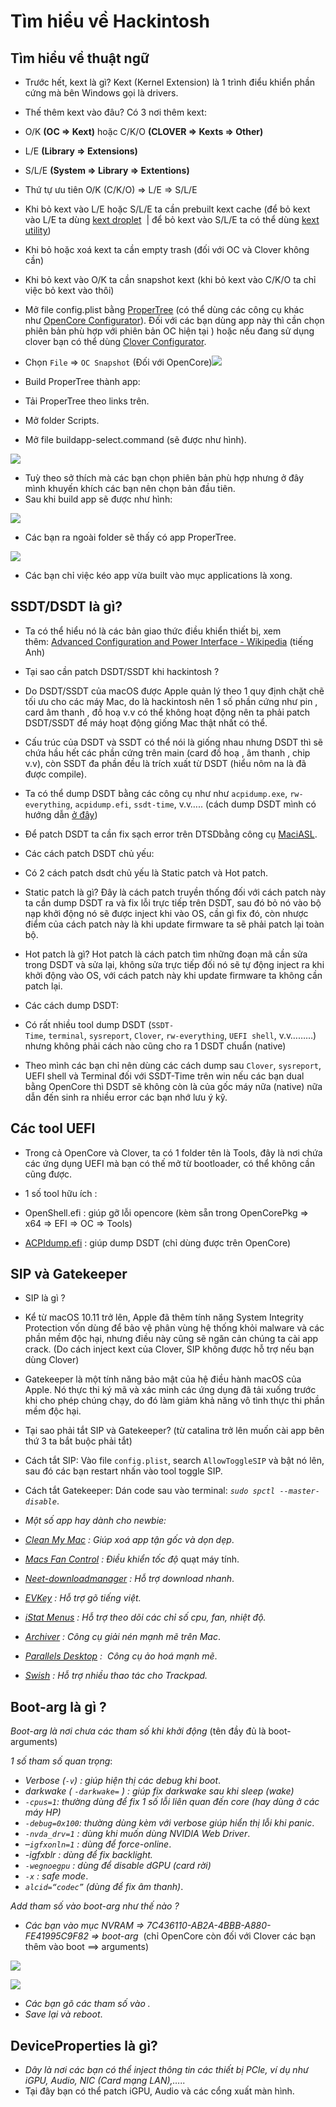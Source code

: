 # Tìm hiểu về Hackintosh

## Tìm hiểu về thuật ngữ

- Trước hết, kext là gì? Kext (Kernel Extension) là 1 trình điểu khiển phần cứng mà bên Windows gọi là drivers. 

- Thế thêm kext vào đâu? Có 3 nơi thêm kext:

- O/K **(OC ⇒ Kext)** hoặc C/K/O **(CLOVER ⇒ Kexts ⇒ Other)**

- L/E **(Library ⇒ Extensions)**

- S/L/E **(System ⇒ Library ⇒ Extentions)**

- Thứ tự ưu tiên O/K (C/K/O) ⇒ L/E ⇒ S/L/E 

- Khi bỏ kext vào L/E hoặc S/L/E ta cần prebuilt kext cache (để bỏ kext vào L/E ta dùng [kext droplet](https://github.com/chris1111/Kext-Droplet-Big-Sur/releases)  | để bỏ kext vào S/L/E ta có thể dùng [kext utility](https://taimienphi.vn/download-kext-utility-for-mac-34434))

- Khi bỏ hoặc xoá kext ta cần empty trash (đối với OC và Clover không cần) 

- Khi bỏ kext vào O/K ta cần snapshot kext (khi bỏ kext vào C/K/O ta chỉ việc bỏ kext vào thôi)

- Mở file config.plist bằng [ProperTree](https://github.com/corpnewt/ProperTree) (có thể dùng các công cụ khác như [OpenCore Configurator](https://mackie100projects.altervista.org/download-opencore-configurator/)). Đối với các bạn dùng app này thì cần chọn phiên bản phù hợp với phiên bản OC hiện tại ) hoặc nếu đang sử dụng clover bạn có thể dùng [Clover Configurator](https://mackie100projects.altervista.org/download-clover-configurator/).

- Chọn `File` ⇒ `OC Snapshot` (Đối với OpenCore)![](https://lh6.googleusercontent.com/SCT2Gq_55sCnidkxh8Kn2GjrTrkFc-lj0-5v9yBHi_YUZEK9Zy-OLojhKH-VaT_78oZfvBH8gCl-sdLuwnCyBg5RZv4PLtaeWq81Xlg4oRc9G3AiAXvU21W2A0Q8DdcuLZQSH5W8=s0)

- Build ProperTree thành app: 

- Tải ProperTree theo links trên. 

- Mở folder Scripts.

- Mở file ​​buildapp-select.command (sẽ được như hình).

![](https://lh5.googleusercontent.com/7ug14hH_jAB2IVMR43n7KPWJVohXGU62HF2rjNrAXxvPIoGJpAr4PaEaoxGtohtXga44oqI7Qzqc9sPTyys9uYsKeLeMgLHYHoCEQIH8NPc0Ameq5ij6eMvV9WtgSIjtKpVNkvF7=s0)

- Tuỳ theo sở thích mà các bạn chọn phiên bản phù hợp nhưng ở đây mình khuyến khích các bạn nên chọn bản đầu tiên. 
- Sau khi build app sẽ được như hình: 

![](https://lh3.googleusercontent.com/mGEcV3zarD_ztiXZ21ZGLeYVyedjRLkDQ3JyUda6T62XZ4S_gP7Li6sQFX_7G3ykzOmSpMBnuZS-z14q8YAdcEX1TXC8DcE_j4wPSnVLAwLrbmughjhs6kn-EgCoBtTpOq94jcc1=s0)

- Các bạn ra ngoài folder sẽ thấy có app ProperTree. 

![](https://lh5.googleusercontent.com/7oU6l35cuJRTITzdgOpx9pIAYsg1lYXnA25D4Zzp84ATaovZx20os6PYht7nZe_GGE8DMDTACYUsfmkBN8tAjj28jKdH6H7-gRr3cPmlaGOoMu63e4lby0tWBjvDhwUxJhzx9YKq=s0)

- Các bạn chỉ việc kéo app vừa built vào mục applications là xong.

## SSDT/DSDT là gì?

- Ta có thể hiểu nó là các bản giao thức điều khiển thiết bị, xem thêm: [Advanced Configuration and Power Interface - Wikipedia](https://en.wikipedia.org/wiki/Advanced_Configuration_and_Power_Interface) (tiếng Anh)

- Tại sao cần patch DSDT/SSDT khi hackintosh ? 

- Do DSDT/SSDT của macOS được Apple quản lý theo 1 quy định chặt chẽ tối ưu cho các máy Mac, do là hackintosh nên 1 số phần cứng như pin , card âm thanh , đồ hoạ v.v có thể không hoạt động nên ta phải patch DSDT/SSDT để máy hoạt động giống Mac thật nhất có thể.

- Cấu trúc của DSDT và SSDT có thể nói là giống nhau nhưng DSDT thì sẽ chứa hầu hết các phần cứng trên main (card đồ hoạ , âm thanh , chip v.v), còn SSDT đa phần đều là trích xuất từ DSDT (hiểu nôm na là đã được compile).

- Ta có thể dump DSDT bằng các công cụ như như `acpidump.exe`, `rw-everything`, `acpidump.efi`, `ssdt-time`, v.v….. (cách dump DSDT mình có hướng dẫn [ở đây](https://docs.google.com/document/d/1CUwpBGi_dOMRoIpiNbbnMChfeDZz3JW7_9XF6TzmsQw/edit?usp=sharing))

- Để patch DSDT ta cần fix sạch error trên DTSDbằng công cụ [MaciASL](https://github.com/acidanthera/MaciASL/releases).

- Các cách patch DSDT chủ yếu:

- Có 2 cách patch dsdt chủ yếu là Static patch và Hot patch. 

- Static patch là gì? Đây là cách patch truyền thống đối với cách patch này ta cần dump DSDT ra và fix lỗi trực tiếp trên DSDT, sau đó bỏ nó vào bộ nạp khởi động nó sẽ được inject khi vào OS, cần gì fix đó, còn nhược điểm của cách patch này là khi update firmware ta sẽ phải patch lại toàn bộ.

- Hot patch là gì? Hot patch là cách patch tìm những đoạn mã cần sửa trong DSDT và sửa lại, không sửa trực tiếp đối nó sẽ tự động inject ra khi khởi động vào OS, với cách patch này khi update firmware ta không cần patch lại.

- Các cách dump DSDT:

- Có rất nhiều tool dump DSDT (`SSDT-Time`, `terminal`, `sysreport`, `Clover`, `rw-everything`, `UEFI shell`, v.v………) nhưng không phải cách nào cũng cho ra 1 DSDT chuẩn (native) 

- Theo mình các bạn chỉ nên dùng các cách dump sau `Clover`, `sysreport`, UEFI shell và Terminal đối với SSDT-Time trên win nếu các bạn dual bằng OpenCore thì DSDT sẽ không còn là của gốc máy nữa (native) nữa dẫn đến sinh ra nhiều error các bạn nhớ lưu ý kỹ.

## Các tool UEFI

- Trong cả OpenCore và Clover, ta có 1 folder tên là Tools, đây là nơi chứa các ứng dụng UEFI mà bạn có thế mở từ bootloader, có thể không cần cũng được.

- 1 số tool hữu ích :

- OpenShell.efi : giúp gỡ lỗi opencore (kèm sẵn trong OpenCorePkg ⇒ x64 ⇒ EFI ⇒ OC ⇒ Tools)

- [ACPIdump.efi](https://github.com/dortania/OpenCore-Install-Guide/blob/master/extra-files/acpidump.efi.zip) : giúp dump DSDT (chỉ dùng được trên OpenCore)

## SIP và Gatekeeper

- SIP là gì ?

- Kể từ macOS 10.11 trở lên, Apple đã thêm tính năng System Integrity Protection vốn dùng để bảo vệ phân vùng hệ thống khỏi malware và các phần mềm độc hại, nhưng điều này cũng sẽ ngăn cản chúng ta cài app crack. (Do cách inject kext của Clover, SIP không được hỗ trợ nếu bạn dùng Clover)

- Gatekeeper là một tính năng bảo mật của hệ điều hành macOS của Apple. Nó thực thi ký mã và xác minh các ứng dụng đã tải xuống trước khi cho phép chúng chạy, do đó làm giảm khả năng vô tình thực thi phần mềm độc hại. 

- Tại sao phải tắt SIP và Gatekeeper? (từ catalina trở lên muốn cài app bên thứ 3 ta bắt buộc phải tắt)

- Cách tắt SIP: Vào file `config.plist`, search `AllowToggleSIP` và bật nó lên, sau đó các bạn restart nhấn vào tool toggle SIP.

- Cách tắt Gatekeeper: Dán code sau vào terminal: *`sudo spctl --master-disable`*.

- *Một số app hay dành cho newbie:* 

- [*Clean My Mac*](https://maclife.vn/cleanmymac-x4-cong-cu-don-dep-toi-uu-he-thong-hieu-qua-nhat.html) *: Giúp xoá app tận gốc và dọn dẹp*.

- [*Macs Fan Control*](https://maclife.vn/huong-dan-cai-dat-va-cau-hinh-macs-fan-control.html) *: Điều khiển tốc độ* quạt máy tính.

- [*Neet-downloadmanager*](https://www.neatdownloadmanager.com/index.php/en/) *: Hỗ trợ download nhanh*.

- [*EVKey*](https://evkeyvn.com/) *: Hỗ trợ gõ tiếng việt.* 

- [*iStat Menus*](https://maclife.vn/istat-menus-theo-doi-thong-tren-menubar.html) *: Hỗ trợ theo dõi các chỉ số cpu, fan, nhiệt độ.* 

- [*Archiver*](https://maclife.vn/archiver-phan-mem-nen-giai-nen-nho-gon-manh-me.html) *: Công cụ giải nén mạnh mẽ trên Mac*.

- [*Parallels Desktop*](https://maclife.vn/parallels-desktop-16-for-mac-ho-tro-cai-windows-tren-mac-ban-moi-nhat.html) *:  Công cụ ảo hoá mạnh mẽ*.

- [*Swish*](https://maclife.vn/swish-ho-tro-them-rat-nhieu-thao-tac-tren-trackpad.html) *: Hỗ trợ nhiều thao tác cho Trackpad.* 

## Boot-arg là gì ?

*Boot-arg là nơi chưa các tham số khi khởi động* (tên đầy đủ là boot-arguments)

*1 số tham số quan trọng*:

- *Verbose (`-v`) : giúp hiện thị các debug khi boot*.
- *darkwake ( `-darkwake=` ) : giúp fix darkwake sau khi sleep (wake)*
- *`-cpus=1`: thường dùng để fix 1 số lỗi liên quan đến core (hay dùng ở các máy HP)*
- *`-debug=0x100`: thường dùng kèm với verbose giúp hiển thị lỗi khi panic*.
- *`-nvda_drv=1` : dùng khi muốn dùng NVIDIA Web Driver*.
- –*`igfxonln=1` : dùng để force-online*.
- *-igfxblr : dùng để fix backlight.* 
- *`-wegnoegpu` : dùng để disable dGPU (card rời)*
- *`-x` : safe mode*.
- *`alcid=“codec”` (dùng để fix âm thanh)*.

*Add tham số vào boot-arg như thế nào ?*

- *Các bạn vào mục NVRAM ⇒ 7C436110-AB2A-4BBB-A880-FE41995C9F82 ⇒ boot-arg*  (chỉ OpenCore còn đối với Clover các bạn thêm vào boot ==> arguments)

![](https://lh5.googleusercontent.com/CtWqLw5-5wT8cOnGnj_5W2Ot8R6siAOO_F8-bp5Jn_bnsfgm0YZ9RCnJcNf4Dpy01AD4TL3Wtjj7rnzp3tDYfmyNm-hGLYH0RIoqCZULEgOqZwntj6W0cLQ42_LhrwoMWil9I961=s0)

![](https://everythingforhackintosher.files.wordpress.com/2021/09/cleanshot-2021-09-12-at-11.25.28.png?w=1024)

- *Các bạn gõ các tham số vào .*
- *Save lại và reboot*.

## DeviceProperties là gì?

- *Dây là nơi các bạn có thể inject thông tin các thiết bị PCle, ví dụ như iGPU, Audio, NIC (Card mạng LAN),…..*
- Tại đây bạn có thể patch iGPU, Audio và các cổng xuất màn hình.
